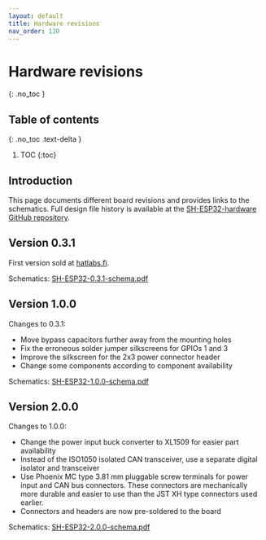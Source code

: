 ```yaml
---
layout: default
title: Hardware revisions
nav_order: 120
---
```


# Hardware revisions

{: .no_toc }

## Table of contents
{: .no_toc .text-delta }

1. TOC
{:toc}

## Introduction

This page documents different board revisions and provides links to the schematics. Full design file history is available at the [SH-ESP32-hardware GitHub repository](https://github.com/hatlabs/SH-ESP32-hardware).

## Version 0.3.1

First version sold at [hatlabs.fi](https://hatlabs.fi).

Schematics: [SH-ESP32-0.3.1-schema.pdf](assets/SH-ESP32-0.3.1-schema.pdf)

## Version 1.0.0

Changes to 0.3.1:

- Move bypass capacitors further away from the mounting holes
- Fix the erroneous solder jumper silkscreens for GPIOs 1 and 3
- Improve the silkscreen for the 2x3 power connector header
- Change some components according to component availability

Schematics: [SH-ESP32-1.0.0-schema.pdf](assets/SH-ESP32-1.0.0-schema.pdf)


## Version 2.0.0

Changes to 1.0.0:

- Change the power input buck converter to XL1509 for easier part availability
- Instead of the ISO1050 isolated CAN transceiver, use a separate digital isolator and transceiver
- Use Phoenix MC type 3.81 mm pluggable screw terminals for power input and CAN bus connectors. These connectors are mechanically more durable and easier to use than the JST XH type connectors used earlier.
- Connectors and headers are now pre-soldered to the board

Schematics: [SH-ESP32-2.0.0-schema.pdf](assets/SH-ESP32-2.0.0-schema.pdf)

